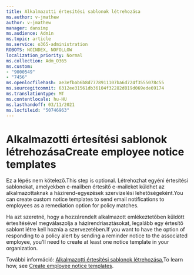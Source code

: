 ```yaml
---
title: Alkalmazotti értesítési sablonok létrehozása
ms.author: v-jmathew
author: v-jmathew
manager: dansimp
ms.audience: Admin
ms.topic: article
ms.service: o365-administration
ROBOTS: NOINDEX, NOFOLLOW
localization_priority: Normal
ms.collection: Adm_O365
ms.custom:
- "9000549"
- "7456"
ms.openlocfilehash: ae3efbab6b8d7778911107ba6d724f3555078c55
ms.sourcegitcommit: 6312ee31561db36104f32282d019d069ede69174
ms.translationtype: MT
ms.contentlocale: hu-HU
ms.lasthandoff: 03/11/2021
ms.locfileid: "50746963"
---
```

# <a name="create-employee-notice-templates"></a><span data-ttu-id="383e5-102">Alkalmazotti értesítési sablonok létrehozása</span><span class="sxs-lookup"><span data-stu-id="383e5-102">Create employee notice templates</span></span>

<span data-ttu-id="383e5-103">Ez a lépés nem kötelező.</span><span class="sxs-lookup"><span data-stu-id="383e5-103">This step is optional.</span></span> <span data-ttu-id="383e5-104">Létrehozhat egyéni értesítési sablonokat, amelyekben e-mailben értesítő e-maileket küldhet az alkalmazottaknak a házirend-egyezések szervizelési lehetőségeként.</span><span class="sxs-lookup"><span data-stu-id="383e5-104">You can create custom notice templates to send email notifications to employees as a remediation option for policy matches.</span></span>

<span data-ttu-id="383e5-105">Ha azt szeretné, hogy a hozzárendelt alkalmazott emlékeztetőben küldött értesítésével megválaszolja a házirendriasztásokat, legalább egy értesítő sablont létre kell hoznia a szervezetében.</span><span class="sxs-lookup"><span data-stu-id="383e5-105">If you want to have the option of responding to a policy alert by sending a reminder notice to the associated employee, you'll need to create at least one notice template in your organization.</span></span>

<span data-ttu-id="383e5-106">További információ: [Alkalmazotti értesítési sablonok létrehozása.](https://go.microsoft.com/fwlink/?linkid=2129080)</span><span class="sxs-lookup"><span data-stu-id="383e5-106">To learn how, see [Create employee notice templates](https://go.microsoft.com/fwlink/?linkid=2129080).</span></span>
